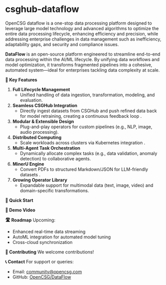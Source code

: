 # csghub-dataflow
OpenCSG dataflow is a one-stop data processing platform designed to leverage large model technology and advanced algorithms to optimize the entire data processing lifecycle, enhancing efficiency and precision, while addressing enterprise challenges in data management such as inefficiency, adaptability gaps, and security and compliance issues.

**DataFlow** is an open-source platform engineered to streamline end-to-end data processing within the AI/ML lifecycle. By unifying data workflows and model optimization, it transforms fragmented pipelines into a cohesive, automated system—ideal for enterprises tackling data complexity at scale.  

**🔑 Key Features**
1. **Full Lifecycle Management**  
   - Unified handling of data ingestion, transformation, modeling, and evaluation.  
2. **Seamless CSGHub Integration**  
   - Directly ingest datasets from CSGHub and push refined data back for model retraining, creating a continuous feedback loop .  
3. **Modular & Extensible Design**  
   - Plug-and-play operators for custom pipelines (e.g., NLP, image, audio processing).  
4. **Distributed Computing**  
   - Scale workloads across clusters via Kubernetes integration .  
5. **Multi-Agent Task Orchestration**  
   - Dynamically allocate complex tasks (e.g., data validation, anomaly detection) to collaborative agents.  
6. **MinerU Engine**  
   - Convert PDFs to structured Markdown/JSON for LLM-friendly datasets .  
7. **Growing Operator Library**  
   - Expandable support for multimodal data (text, image, video) and domain-specific transformations.  

**🚀 Quick Start**

**🎥 Demo Video**

**🛣️ Roadmap**
Upcoming:  
- Enhanced real-time data streaming  
- AutoML integration for automated model tuning  
- Cross-cloud synchronization  

**🤝 Contributing**
We welcome contributions! 

**📞 Contact**
For support or queries:  
- Email: [community@opencsg.com](mailto:community@opencsg.com)  
- GitHub: [OpenCSG/DataFlow](https://github.com/OpenCSGs)  
